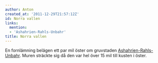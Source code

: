 ```yaml
---
author: Anton
created_at: '2011-12-29T21:57:12Z'
id: Norra vallen
links:
  mention:
  - 'Ashahrien-Rahls-Unbahr'
title: Norra vallen
---
```


En fornlämning belägen ett par mil öster om gruvstaden [Ashahrien-Rahls-Unbahr]. Muren sträckte sig
då den var hel över 15 mil till kusten i öster.

  [Ashahrien-Rahls-Unbahr]: Ashahrien-Rahls-Unbahr
